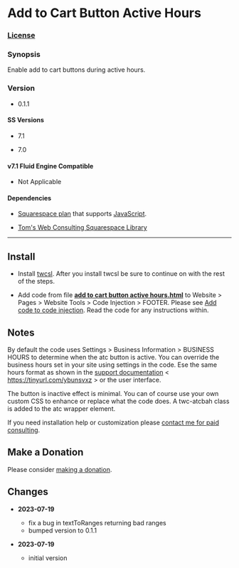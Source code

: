 # Add to Cart Button Active Hours

### [License][1]

### Synopsis

Enable add to cart buttons during active hours.

### Version

  * 0.1.1

#### SS Versions

  * 7.1
  
  * 7.0

#### v7.1 Fluid Engine Compatible

  * Not Applicable

#### Dependencies

  * [Squarespace plan][2] that supports [JavaScript][3].
  
  * [Tom's Web Consulting Squarespace Library][4]

---

## Install

* Install [twcsl][5]. After you install twcsl be sure to continue on with the
  rest of the steps.
  
* Add code from file **[add to cart button active hours.html][6]** to Website >
  Pages > Website Tools > Code Injection > FOOTER. Please see [Add
  code to code injection][7]. Read the code for any instructions within.

## Notes

By default the code uses Settings > Business Information > BUSINESS HOURS to
determine when the atc button is active. You can override the business hours set
in your site using settings in the code. Ese the same hours format as shown in
the [support documentation][8] < https://tinyurl.com/ybunsvxz > or the user
interface. 

The button is inactive effect is minimal. You can of course use your own custom
CSS to enhance or replace what the code does. A twc-atcbah class is added to
the atc wrapper element.

If you need installation help or customization please [contact me for paid
consulting][9].

## Make a Donation

Please consider [making a donation][10].

## Changes

* **2023-07-19**

  * fix a bug in textToRanges returning bad ranges
  * bumped version to 0.1.1
  
* **2023-07-19**

  * initial version

[1]: https://github.com/tomsWebConsulting/twcsl/blob/main/LICENSE.txt#L1
[2]: https://www.squarespace.com/pricing
[3]: https://en.wikipedia.org/wiki/JavaScript
[4]: https://github.com/tomsWebConsulting/twcsl
[5]: https://github.com/tomsWebConsulting/twcsl#install-options
[6]: add%20to%20cart%20button%20active%20hours.html#L1
[7]: https://support.squarespace.com/hc/en-us/articles/205815908-Using-code-injection#toc-add-code-to-code-injection
[8]: https://support.squarespace.com/hc/en-us/articles/212872328-Business-Information-Settings#toc-formatting-business-hours
[9]: http://www.tomsWeb.consulting/contact.html
[10]: https://github.com/tomsWebConsulting/twcsl#make-a-donation
